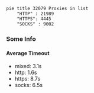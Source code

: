 
```mermaid
pie title 32079 Proxies in list
    "HTTP" : 21989
    "HTTPS": 4445
    "SOCKS" : 9002
```

### Some Info
#### Average Timeout

- mixed: 3.1s
- http: 1.6s
- https: 8.7s
- socks: 6.5s